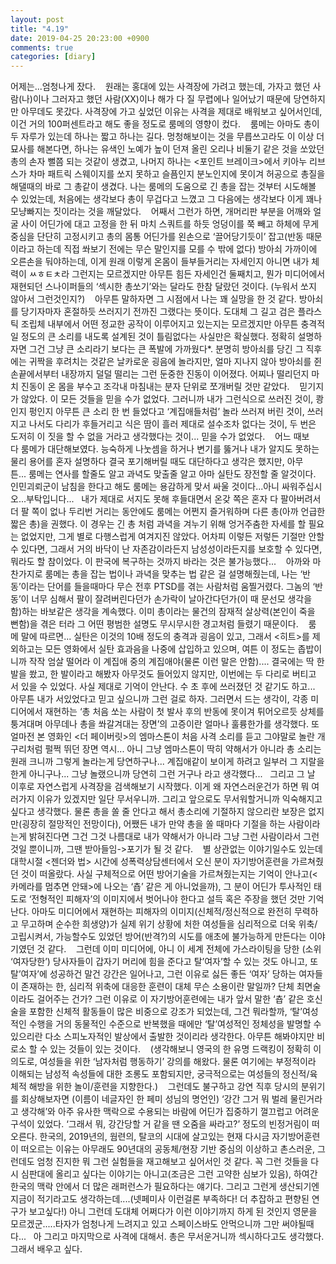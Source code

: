 ```yaml
---
layout: post
title: "4.19"
date: 2019-04-25 20:23:00 +0900
comments: true 
categories: [diary] 
---
```

어제는...엄청나게 잤다. 
 
원래는 홍대에 있는 사격장에 가려고 했는데, 가자고 했던 사람(나)이나 그러자고 했던 사람(XX)이나 해가 다 질 무렵에나 일어났기 때문에 당연하지만 아무데도 못갔다. 사격장에 가고 싶었던 이유는 사격을 제대로 배워보고 싶어서인데, 이건 거의 100퍼센트라고 해도 좋을 정도로 룸메의 영향이 컸다. 
 
룸메는 아마도 총이 두 자루가 있는데 하나는 짧고 하나는 길다. 멍청해보이는 것을 무릅쓰고라도 이 이상 더 묘사를 해본다면, 하나는 유색인 노예가 높이 던져 올린 오리나 비둘기 같은 것을 쏘았던 총의 손자 뻘쯤 되는 것같이 생겼고, 나머지 하나는 <포인트 브레이크>에서 키아누 리브스가 차마 패트릭 스웨이지를 쏘지 못하고 슬픔인지 분노인지에 못이겨 허공으로 총질을 해댈때의 바로 그 총같이 생겼다. 나는 룸메의 도움으로 긴 총을 잡는 것부터 시도해볼 수 있었는데, 처음에는 생각보다 총이 무겁다고 느꼈고 그 다음에는 생각보다 이게 꽤나 모냥빠지는 짓이라는 것을 깨달았다. 
 
어째서 그런가 하면, 개머리판 부분을 어깨와 얼굴 사이 어딘가에 대고 고정을 한 뒤 마치 스쿼트를 하듯 엉덩이를 쭉 빼고 하체에 무게중심을 단단히 고정시키고 총의 몸통 어딘가를 왼손으로 ‘끌어당기듯이’ 잡고(반동 때문이라고 하는데 직접 쏴보기 전에는 무슨 말인지를 모를 수 밖에 없다) 방아쇠 가까이에 오른손을 둬야하는데, 이게 원래 이렇게 온몸이 들부들거리는 자세인지 아니면 내가 체력이 ㅆㅎㅌㅊ라 그런지는 모르겠지만 아무튼 힘든 자세인건 둘째치고, 뭔가 미디어에서 재현되던 스나이퍼들의 ‘섹시한 총쏘기’와는 달라도 한참 달랐던 것이다. (누워서 쏘지 않아서 그런것인지?) 
 
아무튼 말하자면 그 시점에서 나는 꽤 실망을 한 것 같다. 방아쇠를 당기자마자 혼절하듯 쓰러지기 전까진 그랬다는 뜻이다. 도대체 그 길고 검은 플라스틱 조립체 내부에서 어떤 정교한 공작이 이루어지고 있는지는 모르겠지만 아무튼 충격적일 정도의 큰 소리를 내도록 설계된 것이 틀림없다는 사실만은 확실했다. 정확히 설명하자면 그건 그냥 큰 소리라기 보다는 큰 폭발에 가까웠다*. 분명히 방아쇠를 당긴 그 직후에는 귀짝을 후려치는 것같은 날카로운 굉음에 놀라지만, 얼마 지나지 않아 방아쇠를 쥔 손끝에서부터 내장까지 덜덜 떨리는 그런 둔중한 진동이 이어졌다. 어찌나 떨리던지 마치 진동이 온 몸을 부수고 조각내 마침내는 분자 단위로 쪼개버릴 것만 같았다. 
 
믿기지가 않았다. 이 모든 것들을 믿을 수가 없었다. 그러니까 내가 그런식으로 쓰러진 것이, 쾅인지 펑인지 아무튼 큰 소리 한 번 들었다고 ‘계집애들처럼’ 놀라 쓰러져 버린 것이, 쓰러지고 나서도 다리가 후들거리고 식은 땀이 흘러 제대로 설수조차 없다는 것이, 두 번은 도저히 이 짓을 할 수 없을 거라고 생각했다는 것이... 믿을 수가 없었다. 
 
어느 때보다 룸메가 대단해보였다. 능숙하게 나눗셈을 하거나 변기를 뚫거나 내가 알지도 못하는 물리 용어를 혼자 설명하다 결국 포기해버릴 때도 대단하다고 생각은 했지만, 아무튼... 룸메는 연사를 할줄도 알고 과녁도 맞출줄 알고 아마 실탄도 장전할 줄 알것이다. 인민괴뢰군이 남침을 한다고 해도 룸메는 용감하게 맞서 싸울 것이다...아니 싸워주십시오...부탁입니다...
 
내가 제대로 서지도 못해 후들대면서 온갖 쪽은 혼자 다 팔아버려서 더 팔 쪽이 없나 두리번 거리는 동안에도 룸메는 어쩐지 즐거워하며 다른 총(아까 언급한 짧은 총)을 권했다. 이 경우는 긴 총 처럼 과녁을 겨누기 위해 엉거주춤한 자세를 할 필요는 없었지만, 그게 별로 다행스럽게 여겨지진 않았다. 어차피 이렇든 저렇든 기절만 안할수 있다면, 그래서 거의 바닥이 난 자존감이라든지 남성성이라든지를 보호할 수 있다면, 뭐라도 할 참이었다. 이 판국에 복구하는 것까지 바라는 것은 불가능했다... 
 
아까와 마찬가지로 룸메는 총을 잡는 법이나 과녁을 맞추는 법 같은 걸 설명해줬는데, 나는 ‘반동’이라는 단어를 들을때마다 무슨 전후 PTSD를 겪는 사람처럼 움찔거렸다. 그놈의 ‘반동’이 너무 심해서 팔이 잘려버린다던가 손가락이 날아간다던가(이 때 문선모 생각을 함)하는 바보같은 생각을 계속했다. 이미 총이라는 물건의 잠재적 살상력(본인이 죽을 뻔함)을 겪은 터라 그 어떤 평범한 설명도 무시무시한 경고처럼 들렸기 때문이다. 
 
룸메 말에 따르면... 실탄은 이것의 10배 정도의 충격과 굉음이 있고, 그래서 <히트>를 제외하고는 모든 영화에서 실탄 효과음을 나중에 삽입하고 있으며, 여튼 이 정도는 좁밥이니까 작작 엄살 떨어라 이 계집애 중의 계집애야(물론 이런 말은 안함).... 결국에는 딱 한 발을 쐈고, 한 발이라고 해봤자 아무것도 들어있지 않지만, 이번에는 두 다리로 버티고 서 있을 수 있었다. 사실 제대로 기억이 안난다. 수 초 후에 쓰러졌던 것 같기도 하고... 아무튼 내가 서있었다고 믿고 싶으니까 그런 걸로 하자. 그러면서 드는 생각이, 각종 미디어에서 재현하는 ‘총 처음 쏘는 사람이 첫 발사 후의 반동에 못이겨 튀어오르듯 상체를 퉁겨대며 아무데나 총을 쏴갈겨대는 장면’의 고증이란 얼마나 훌륭한가를 생각했다. 또 얼마전 본 영화인 <더 페이버릿>의 엠마스톤이 처음 사격 소리를 듣고 그야말로 놀란 개구리처럼 펄쩍 뛰던 장면 역시... 아니 그냥 엠마스톤이 딱히 약해서가 아니라 총 소리는 원래 크니까 그렇게 놀라는게 당연하구나... 계집애같이 보이게 하려고 일부러 그 지랄을 한게 아니구나... 그냥 놀랬으니까 당연히 그런 거구나 라고 생각했다...
 
그리고 그 날 이후로 자연스럽게 사격장을 검색해보기 시작했다. 이게 왜 자연스러운건가 하면 뭐 여러가지 이유가 있겠지만 일단 무서우니까. 그리고 앞으로도 무서워할거니까 익숙해지고 싶다고 생각했다. 물론 총을 쏠 줄 안다고 해서 총소리에 기절하지 않으리란 보장은 없지만(굉장히 절망적인 전망이다), 어쨌든 내가 만약 총을 쏠 때마다 기절을 하는 사람이라는게 밝혀진다면 그건 그것 나름대로 내가 약해서가 아니라 그냥 그런 사람이라서 그런것일 뿐이니까, 그땐 받아들임->포기가 될 것 같다. 
 
별 상관없는 이야기일수도 있는데 대학시절 <젠더와 법> 시간에 성폭력상담센터에서 오신 분이 자기방어훈련을 가르쳐줬던 것이 떠올랐다. 사실 구체적으로 어떤 방어기술을 가르쳐줬는지는 기억이 안나고(<카메라를 멈추면 안돼>에 나오는 ‘춉’ 같은 게 아니었을까), 그 분이 어딘가 투사적인 태도로 ‘전형적인 피해자’의 이미지에서 벗어나야 한다고 설득 혹은 주장을 했던 것만 기억 난다. 아마도 미디어에서 재현하는 피해자의 이미지(신체적/정신적으로 완전히 무력하고 무고하며 순수한 희생양)가 실제 위기 상황에 처한 여성들을 심리적으로 더욱 위축/고립시켜서, 가능할수도 있었던 방어(반격?)의 시도를 애초에 불가능하게 만든다는 이야기였던 것 같다. 
 
그런데 이미 미디어에, 아니 이 세계 전체에 가스라이팅을 당한 (소위 ‘여자당한’) 당사자들이 갑자기 머리에 힘을 준다고 탈’여자’할 수 있는 것도 아니고, 또 탈’여자’에 성공하건 말건 강간은 일어나고, 그런 이유로 싫든 좋든 ‘여자’ 당하는 여자들이 존재하는 한, 심리적 위축에 대응한 훈련이 대체 무슨 소용이란 말일까? 단체 최면술이라도 걸어주는 건가? 그런 이유로 이 자기방어훈련에는 내가 앞서 말한 ‘춉’ 같은 호신술을 포함한 신체적 활동들이 많은 비중으로 강조가 되었는데, 그건 뭐라할까, ‘탈’여성적인 수행을 거의 동물적인 수준으로 반복했을 때에만 ‘탈’여성적인 정체성을 발명할 수 있으리란 다소 스피노자적인 발상에서 출발한 것이리라 생각한다. 아무튼 해봐야지만 비로소 할 수 있는 것들이 있는 것이다. 
 
(생각해보니 영국의 한 유명 드랙킹이 정확히 이 의도로, 여성들을 위한 ‘남자처럼 행동하기’ 강의를 해왔다. 물론 여기에는 부정적이라 이해되는 남성적 속성들에 대한 조롱도 포함되지만, 궁극적으로는 여성들의 정신적/육체적 해방을 위한 놀이/훈련을 지향한다.) 
 
그런데도 불구하고 강연 직후 당시의 분위기를 회상해보자면 (이름이 네글자인 한 페미 성님의 명언인) ‘강간 그거 뭐 벌레 물린거라고 생각해’와 아주 유사한 맥락으로 수용되는 바람에 어딘가 집중하기 껄끄럽고 어려운 구석이 있었다. ‘그래서 뭐, 강간당할 거 같을 땐 오줌을 싸라고?’ 정도의 빈정거림이 떠오른다. 한국의, 2019년의, 웜련의, 탈코의 시대에 살고있는 현재 다시금 자기방어훈련이 떠오르는 이유는 아무래도 90년대의 공동체/현장 기반 중심의 이상하고 촌스러운, 그런데도 엄청 진지한 뭐 그런 실험들을 재고해보고 싶어서인 것 같다. 꼭 그런 것들을 다시 심판대에 올리고 싶다는 이야기는 아니고(조금은 그런 고약한 심보가 있음), 하여간 한국의 맥락 안에서 더 많은 래퍼런스가 필요하다는 얘기다. 그리고 그런게 생산되기엔 지금이 적기라고도 생각하는데....(넷페미사 이런걸론 부족하다! 더 추잡하고 편향된 연구가 보고싶다!) 아니 그런데 도대체 어쩌다가 이런 이야기까지 하게 된 것인지 영문을 모르겠군.....타자가 엄청나게 느려지고 있고 스페이스바도 안먹으니까 그만 써야될때다...
 
아 그리고 마지막으로 사격에 대해서. 총은 무서운거니까 섹시하다고도 생각했다. 그래서 배우고 싶다. 
